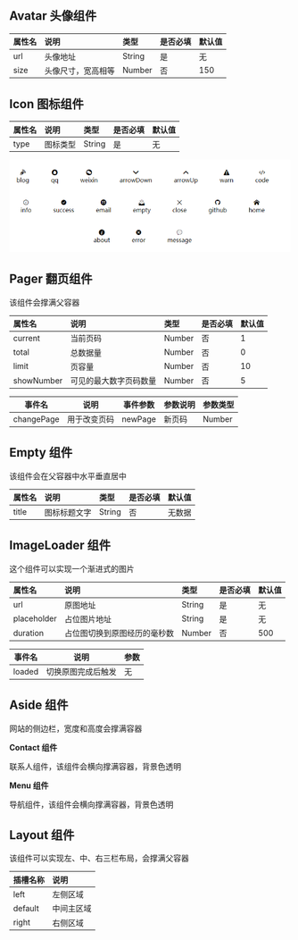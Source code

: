 ## Avatar 头像组件

| 属性名 | 说明               | 类型   | 是否必填 | 默认值 |
| :----- | :----------------- | :----- | :------- | :----- |
| url    | 头像地址           | String | 是       | 无     |
| size   | 头像尺寸，宽高相等 | Number | 否       | 150    |

## Icon 图标组件

| 属性名 | 说明     | 类型   | 是否必填 | 默认值 |
| :----- | :------- | :----- | :------- | :----- |
| type   | 图标类型 | String | 是       | 无     |

![可选图标类型](./../assets/icons.jpg)

## Pager 翻页组件

该组件会撑满父容器

| 属性名     | 说明                   | 类型   | 是否必填 | 默认值 |
| :--------- | :--------------------- | :----- | :------- | :----- |
| current    | 当前页码               | Number | 否       | 1      |
| total      | 总数据量               | Number | 否       | 0      |
| limit      | 页容量                 | Number | 否       | 10     |
| showNumber | 可见的最大数字页码数量 | Number | 否       | 5      |

| 事件名     | 说明         | 事件参数 | 参数说明 | 参数类型 |
| ---------- | ------------ | -------- | -------- | -------- |
| changePage | 用于改变页码 | newPage  | 新页码   | Number   |

## Empty 组件

该组件会在父容器中水平垂直居中

| 属性名 | 说明         | 类型   | 是否必填 | 默认值 |
| :----- | :----------- | :----- | :------- | :----- |
| title  | 图标标题文字 | String | 否       | 无数据 |

## ImageLoader 组件

这个组件可以实现一个渐进式的图片

| 属性名      | 说明                         | 类型   | 是否必填 | 默认值 |
| :---------- | :--------------------------- | :----- | :------- | :----- |
| url         | 原图地址                     | String | 是       | 无     |
| placeholder | 占位图片地址                 | String | 是       | 无     |
| duration    | 占位图切换到原图经历的毫秒数 | Number | 否       | 500    |

| 事件名 | 说明               | 参数 |
| ------ | ------------------ | ---- |
| loaded | 切换原图完成后触发 | 无   |

## Aside 组件

网站的侧边栏，宽度和高度会撑满容器

**Contact 组件**

联系人组件，该组件会横向撑满容器，背景色透明

**Menu 组件**

导航组件，该组件会横向撑满容器，背景色透明

## Layout 组件

该组件可以实现左、中、右三栏布局，会撑满父容器

| 插槽名称 | 说明       |
| :------- | :--------- |
| left     | 左侧区域   |
| default  | 中间主区域 |
| right    | 右侧区域   |
